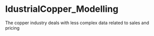 # IdustrialCopper_Modelling
The copper industry deals with less complex data related to sales and pricing
